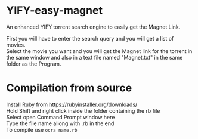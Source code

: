# YIFY-easy-magnet
An enhanced YIFY torrent search engine to easily get the Magnet Link.

First you will have to enter the search query and you will get a list of movies. <br>
Select the movie you want and you will get the Magnet link for the torrent in the same window and also in a text file named "Magnet.txt" in the same folder as the Program.


# Compilation from source
Install Ruby from https://rubyinstaller.org/downloads/ <br>
Hold Shift and right click inside the folder containing the rb file <br>
Select open Command Prompt window here <br>
Type the file name allong with .rb in the end <br>
To compile use `ocra name.rb`
